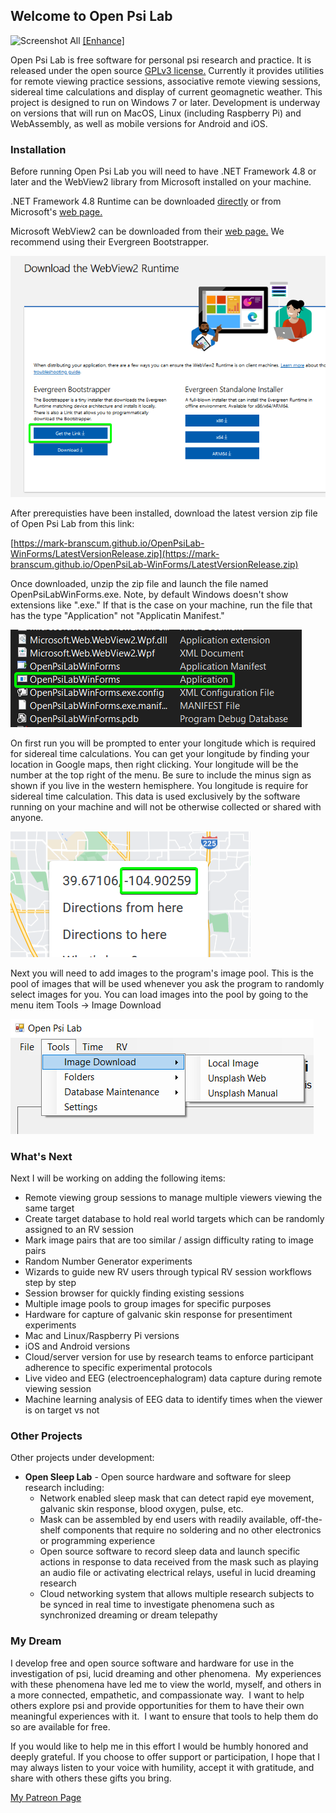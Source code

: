 ## Welcome to Open Psi Lab 


![Screenshot All](/Docs/ScreenshotAllLarge.png)
[[Enhance]](https://mark-branscum.github.io/OpenPsiLab-WinForms/Docs/ScreenshotAllLarge.png)

Open Psi Lab is free software for personal psi research and practice.  It is released under the open source [GPLv3 license.](https://www.gnu.org/licenses/gpl-3.0.en.html) Currently it provides utilities for remote viewing practice sessions, associative remote viewing sessions, sidereal time calculations and display of current geomagnetic weather.  This project is designed to run on Windows 7 or later.  Development is underway on versions that will run on MacOS, Linux (including Raspberry Pi) and WebAssembly, as well as mobile versions for Android and iOS.

### Installation

Before running Open Psi Lab you will need to have .NET Framework 4.8 or later and the WebView2 library from Microsoft installed on your machine.

.NET Framework 4.8 Runtime can be downloaded [directly](https://dotnet.microsoft.com/en-us/download/dotnet-framework/thank-you/net48-web-installer) or from Microsoft's [web page.](https://dotnet.microsoft.com/en-us/download/dotnet-framework/net48)

Microsoft WebView2 can be downloaded from their [web page.](https://developer.microsoft.com/en-us/microsoft-edge/webview2/)  We recommend using their Evergreen Bootstrapper.

![WebView2](/Docs/WebView2.png)

After prerequisties have been installed, download the latest version zip file of Open Psi Lab from this link:

[https://mark-branscum.github.io/OpenPsiLab-WinForms/LatestVersionRelease.zip](https://mark-branscum.github.io/OpenPsiLab-WinForms/LatestVersionRelease.zip) 

Once downloaded, unzip the zip file and launch the file named OpenPsiLabWinForms.exe.  Note, by default Windows doesn't show extensions like ".exe."  If that is the case on your machine, run the file that has the type "Application" not "Applicatin Manifest."

![File Extensions](/Docs/FileExtensions.png)

On first run you will be prompted to enter your longitude which is required for sidereal time calculations.  You can get your longitude by finding your location in Google maps, then right clicking.  Your longitude will be the number at the top right of the menu. Be sure to include the minus sign as shown if you live in the western hemisphere. You longitude is require for sidereal time calculation.  This data is used exclusively by the software running on your machine and will not be otherwise collected or shared with anyone.

![Longitude](/Docs/Longitude.png)

Next you will need to add images to the program's image pool.  This is the pool of images that will be used whenever you ask the program to randomly select images for you.  You can load images into the pool by going to the menu item Tools -> Image Download

![Load Images](/Docs/ImageDownload.png)

### What's Next

Next I will be working on adding the following items:
- Remote viewing group sessions to manage multiple viewers viewing the same target
- Create target database to hold real world targets which can be randomly assigned to an RV session 
- Mark image pairs that are too similar / assign difficulty rating to image pairs
- Random Number Generator experiments
- Wizards to guide new RV users through typical RV session workflows step by step
- Session browser for quickly finding existing sessions
- Multiple image pools to group images for specific purposes
- Hardware for capture of galvanic skin response for presentiment experiments
- Mac and Linux/Raspberry Pi versions
- iOS and Android versions
- Cloud/server version for use by research teams to enforce participant adherence to specific experimental protocols
- Live video and EEG (electroencephalogram) data capture during remote viewing session
- Machine learning analysis of EEG data to identify times when the viewer is on target vs not

### Other Projects

Other projects under development:
- **Open Sleep Lab** - Open source hardware and software for sleep research including:
  - Network enabled sleep mask that can detect rapid eye movement, galvanic skin response, blood oxygen, pulse, etc.
   - Mask can be assembled by end users with readily available, off-the-shelf components that require no soldering and no other electronics or programming experience
  - Open source software to record sleep data and launch specific actions in response to data received from the mask such as playing an audio file or activating electrical relays, useful in lucid dreaming research 
  - Cloud networking system that allows multiple research subjects to be synced in real time to investigate phenomena such as synchronized dreaming or dream telepathy

### My Dream

I develop free and open source software and hardware for use in the investigation of psi, lucid dreaming and other phenomena.  My experiences with these phenomena have led me to view the world, myself, and others in a more connected, empathetic, and compassionate way.  I want to help others explore psi and provide opportunities for them to have their own meaningful experiences with it.  I want to ensure that tools to help them do so are available for free. 

If you would like to help me in this effort I would be humbly honored and deeply grateful.  If you choose to offer support or participation, I hope that I may always listen to your voice with humility, accept it with gratitude, and share with others these gifts you bring.

[My Patreon Page](https://www.patreon.com/MarkBranscum)

